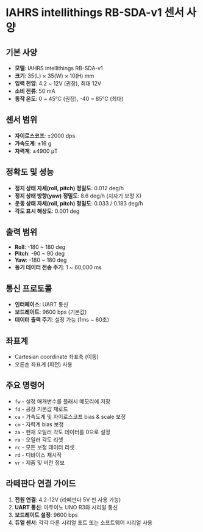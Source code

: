 # IAHRS intellithings RB-SDA-v1 센서 사양

## 기본 사양
- **모델**: IAHRS intellithings RB-SDA-v1
- **크기**: 35(L) × 35(W) × 10(H) mm
- **입력 전압**: 4.2 ~ 12V (권장), 최대 12V
- **소비 전류**: 50 mA
- **동작 온도**: 0 ~ 45°C (권장), -40 ~ 85°C (최대)

## 센서 범위
- **자이로스코프**: ±2000 dps
- **가속도계**: ±16 g  
- **자력계**: ±4900 µT

## 정확도 및 성능
- **정지 상태 자세(roll, pitch) 정밀도**: 0.012 deg/h
- **정지 상태 방향(yaw) 정밀도**: 8.6 deg/h (지자기 보정 X)
- **운동 상태 자세(roll, pitch) 정밀도**: 0.033 / 0.183 deg/h
- **각도 표시 해상도**: 0.001 deg

## 출력 범위
- **Roll**: -180 ~ 180 deg
- **Pitch**: -90 ~ 90 deg  
- **Yaw**: -180 ~ 180 deg
- **동기 데이터 전송 주기**: 1 ~ 60,000 ms

## 통신 프로토콜
- **인터페이스**: UART 통신
- **보드레이트**: 9600 bps (기본값)
- **데이터 출력 주기**: 설정 가능 (1ms ~ 60초)

## 좌표계
- Cartesian coordinate 좌표축 (이동)
- 오른손 좌표계 (회전) 사용

## 주요 명령어
- `fw` - 설정 매개변수를 플래시 메모리에 저장
- `fd` - 공장 기본값 재로드
- `ca` - 가속도계 및 자이로스코프 bias & scale 보정
- `cm` - 자력계 bias 보정
- `za` - 현재 오일러 각도 데이터를 0으로 설정
- `ra` - 오일러 각도 리셋
- `rc` - 모든 보정 데이터 리셋
- `rd` - 디바이스 재시작
- `vr` - 제품 및 버전 정보

## 라떼판다 연결 가이드
1. **전원 연결**: 4.2-12V (라떼판다 5V 핀 사용 가능)
2. **UART 통신**: 아두이노 UNO R3와 시리얼 통신
3. **보드레이트 설정**: 9600 bps
4. **듀얼 센서**: 각각 다른 시리얼 포트 또는 소프트웨어 시리얼 사용